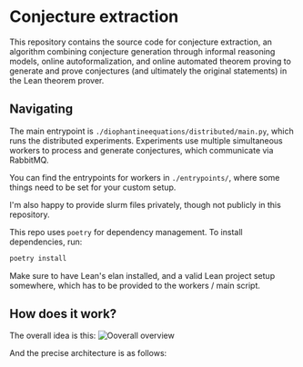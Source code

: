 # Conjecture extraction

This repository contains the source code for conjecture extraction, an algorithm combining conjecture generation through informal reasoning models, online autoformalization, and online automated theorem proving to generate and prove conjectures (and ultimately the original statements) in the Lean theorem prover.

## Navigating

The main entrypoint is `./diophantineequations/distributed/main.py`, which runs the distributed experiments.
Experiments use multiple simultaneous workers to process and generate conjectures, which communicate via RabbitMQ.

You can find the entrypoints for workers in `./entrypoints/`, where some things need to be set for your custom setup.

I'm also happy to provide slurm files privately, though not publicly in this repository.

This repo uses `poetry` for dependency management. To install dependencies, run:

```bash
poetry install
```


Make sure to have Lean's elan installed, and a valid Lean project setup somewhere, which has to be provided to the workers / main script.

## How does it work?

The overall idea is this:
![Ooverall overview](https://github.com/sorgfresser/conjectureextraction/raw/master/src/assets/overall.png "Overall overview")

And the precise architecture is as follows:



